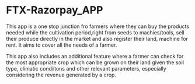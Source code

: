 # FTX-Razorpay_APP
This app is a one stop junction fro farmers where they can buy the products needed while the cultivation period,right from seeds to machies/tools,
sell their produce directly in the market and also register their land, machine for rent. It aims to cover all the needs of a farmer.

This app also includes an additional feature where a farmer can check for the most appropriate crop which can be grown on their land given the soil type, 
climatic condiitons and other relevant parameters, especially considering the revenue generated by a crop.
